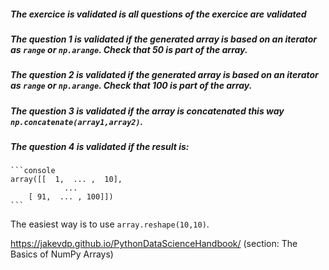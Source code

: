 ##### The exercice is validated is all questions of the exercice are validated

##### The question 1 is validated if the generated array is based on an iterator as `range` or `np.arange`. Check that 50 is part of the array.

##### The question 2 is validated if the generated array is based on an iterator as `range` or `np.arange`. Check that 100 is part of the array.

##### The question 3 is validated if the array is concatenated this way `np.concatenate(array1,array2)`.

##### The question 4 is validated if the result is:

    ```console
    array([[  1,  ... ,  10],
                ...
        [ 91,  ... , 100]])
    ```

The easiest way is to use `array.reshape(10,10)`.

https://jakevdp.github.io/PythonDataScienceHandbook/ (section: The Basics of NumPy Arrays)
